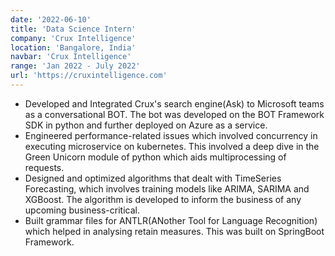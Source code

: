 ```yaml
---
date: '2022-06-10'
title: 'Data Science Intern'
company: 'Crux Intelligence'
location: 'Bangalore, India'
navbar: 'Crux Intelligence'
range: 'Jan 2022 - July 2022'
url: 'https://cruxintelligence.com'
---
```


- Developed and Integrated Crux's search engine(Ask) to Microsoft teams as a conversational BOT. The bot was developed on the BOT Framework SDK in python and further deployed on Azure as a service.
- Engineered performance-related issues which involved concurrency in executing microservice on kubernetes. This involved a deep dive in the Green Unicorn module of python which aids multiprocessing of requests.
- Designed and optimized algorithms that dealt with TimeSeries Forecasting, which involves training models like ARIMA, SARIMA and XGBoost. The algorithm is developed to inform the business of any upcoming business-critical.
- Built grammar files for ANTLR(ANother Tool for Language Recognition) which helped in analysing retain measures. This was built on SpringBoot Framework.